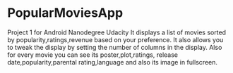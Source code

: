 # PopularMoviesApp
Project 1 for Android Nanodegree Udacity
It displays a list of movies sorted by popularity,ratings,revenue based on your preference.
It also allows you to tweak the display by setting the number of columns in the display.
Also for every movie you can see its poster,plot,ratings, release date,popularity,parental rating,language and also its image in fullscreen.
